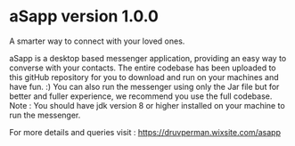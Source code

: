 # aSapp version 1.0.0
A smarter way to connect with your loved ones.

aSapp is a desktop based messenger application, providing an easy way to converse with your contacts.
The entire codebase has been uploaded to this gitHub repository for you to download and run on your machines and have fun. :)
You can also run the messenger using only the Jar file but for better and fuller experience, we recommend you use the full codebase.
Note : You should have jdk version 8 or higher installed on your machine to run the messenger.

For more details and queries visit :
https://druvperman.wixsite.com/asapp
